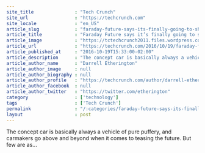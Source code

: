 ```yaml
---
site_title               : "Tech Crunch"
site_url                 : "https://techcrunch.com"
site_locale              : "en_US"
article_slug             : "faraday-future-says-its-finally-going-to-show-us-a-real-car-at-ces"
article_title            : "Faraday Future says it’s finally going to show us a real car at CES"
article_image            : "https://tctechcrunch2011.files.wordpress.com/2016/10/1500x500.jpeg?w=764&h=400&crop=1"
article_url              : "https://techcrunch.com/2016/10/19/faraday-future-says-its-finally-going-to-show-us-a-real-car-at-ces/"
article_published_at     : "2016-10-19T15:33:00-02:00"
article_description      : "The concept car is basically always a vehicle of pure puffery, and carmakers go above and beyond when it comes to teasing the future. But few are as..."
article_author_name      : "Darrell Etherington"
article_author_image     : null
article_author_biography : null
article_author_profile   : "https://techcrunch.com/author/darrell-etherington/"
article_author_facebook  : null
article_author_twitter   : "https://twitter.com/etherington"
category                 : ['technology']
tags                     : ['Tech Crunch']
permalink                : "/:categories/faraday-future-says-its-finally-going-to-show-us-a-real-car-at-ces/"
layout                   : post
---
```


The concept car is basically always a vehicle of pure puffery, and carmakers go above and beyond when it comes to teasing the future. But few are as...
